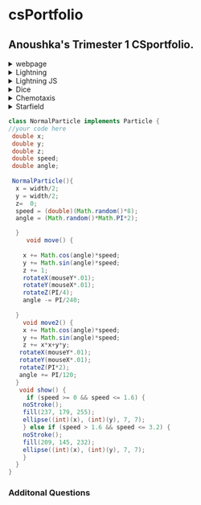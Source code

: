 
# csPortfolio
## Anoushka's Trimester 1 CSportfolio.


<details>
<summary> webpage </summary>
<br>
<webpage>
[WebPage][https://sunkuma.github.io/WebPage/bigSur/]
#### reflection ####
- even though I had never had any expiernce in CSS or HTML, it was still a great experience to be able to work with these languages, which ended up not being that difficult to grasp either. Coding in the language wasn't the most difficult part, but getting an idea was not easy, which made it more difficult on how to display random material around that idea.  
</details> 
 
<details>
<summary> Lightning </summary>
<br>
<Lightning>
* [Lighthing][https://sunkuma.github.io/lightning2/]
#### reflection 
- Initially lightning was one of the more difficult labs for me, and I had struggled to figure out the logic and purpose behind what each variable and methid would be utilized for. Since it was the project I struggled the most with, it was also the most rewarding once the code finally ran correctly. 
 </details>

<details>
<summary> Lightning JS</summary>
<br>
<Lightning JS>
* [Lightning JS][https://sunkuma.github.io/lightning2/LightningJavaScript/index.html]
#### reflection
-  Lightning JS was pretty straightforward due to the sheet that had the "conversions" between the two languages. However,  trying to translate the code was different than expected since (for me anyways) my lightning in Java and JS looked significantly different
</details> 

<details>
<summary> Dice </summary>
<br>
<Dice>
* [Dice][https://sunkuma.github.io/dice3/]
#### reflection 
- This lab was pretty straightforward after experimenting with how the logic of the code functioned in order for the right amount of dots to show up based on the corresponding number; From that point on, my objective went from making it work to making it creative, unique, etc. 
</details> 

<details>
<summary> Chemotaxis </summary>
<br>
<Chemotaxis>
* [Chemotaxis][https://sunkuma.github.io/chemotaxis4/]
#### reflection 
- Chemotaxis was also an interesting lab, but I also struggled very much to get the correct movement of the objects to follow the cursor. Chemotaxis wasn't bad in terms of creating multiple objects since we had just done the dice lab, but trying to make the movement of the objects smoother was also another struggle.  
</details> 

<details>
<summary> Starfield </summary>
<br>
<Starfield>
* [Starfield][https://sunkuma.github.io/starfield5/]
#### reflection 
- Starfield was probably my favorite project out of all of the ones from trimester one; I invested a lot of time into trying to figure out how to code a creative visual while also preserving the main purpose of the lab. It was challenging, but fun to combine math concepts like trig with other aspects such as MouseX/MouseY, 3D speaces, and adobe kuler to create my final version of starfield. 
</details> 


```Java
class NormalParticle implements Particle {
//your code here
 double x; 
 double y; 
 double z;
 double speed; 
 double angle;
 
 NormalParticle(){
  x = width/2;
  y = width/2; 
  z=  0;
  speed = (double)(Math.random()*8);
  angle = (Math.random()*Math.PI*2); 

  } 
     void move() {
 
    x += Math.cos(angle)*speed;
    y += Math.sin(angle)*speed; 
    z += 1;
    rotateX(mouseY*.01);
    rotateY(mouseX*.01);
    rotateZ(PI/4);
    angle -= PI/240; 
    
  }
    void move2() {
    x += Math.cos(angle)*speed;
    y += Math.sin(angle)*speed; 
    z += x*x+y*y;
   rotateX(mouseY*.01);
   rotateY(mouseX*.01);
   rotateZ(PI*2);
   angle += PI/120; 
  }
   void show() {
     if (speed >= 0 && speed <= 1.6) {
    noStroke();
    fill(237, 179, 255);
    ellipse((int)(x), (int)(y), 7, 7);
    } else if (speed > 1.6 && speed <= 3.2) {
    noStroke();
    fill(209, 145, 232);
    ellipse((int)(x), (int)(y), 7, 7);
    } 
  }
}

```

### Additonal Questions 

